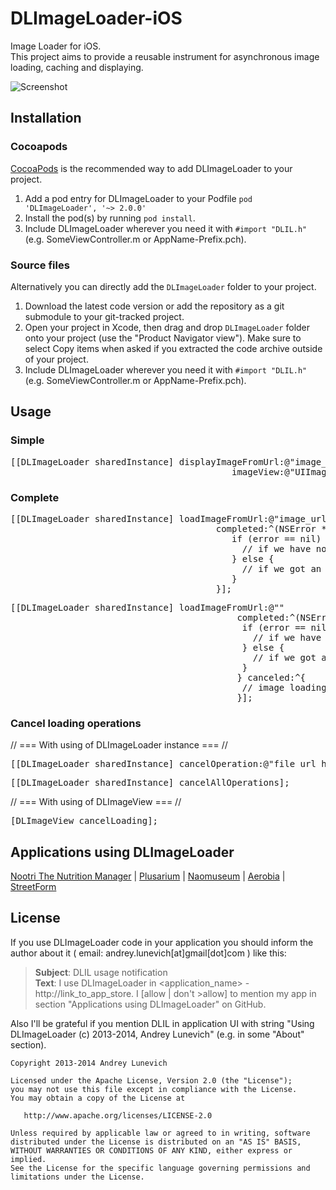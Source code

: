 DLImageLoader-iOS
=================

Image Loader for iOS. <br/>
This project aims to provide a reusable instrument for asynchronous image loading, caching and displaying.

![Screenshot](https://raw.githubusercontent.com/AndreyLunevich/DLImageLoader-iOS/master/dlil.png)

## Installation

### Cocoapods

[CocoaPods](http://cocoapods.org) is the recommended way to add DLImageLoader to your project.

1. Add a pod entry for DLImageLoader to your Podfile `pod 'DLImageLoader', '~> 2.0.0'`
2. Install the pod(s) by running `pod install`.
3. Include DLImageLoader wherever you need it with `#import "DLIL.h"` (e.g. SomeViewController.m or AppName-Prefix.pch).

### Source files

Alternatively you can directly add the `DLImageLoader` folder to your project.

1. Download the latest code version or add the repository as a git submodule to your git-tracked project. 
2. Open your project in Xcode, then drag and drop `DLImageLoader` folder onto your project (use the "Product Navigator view"). Make sure to select Copy items when asked if you extracted the code archive outside of your project. 
3. Include DLImageLoader wherever you need it with `#import "DLIL.h"` (e.g. SomeViewController.m or AppName-Prefix.pch).

## Usage

### Simple

<pre>
[[DLImageLoader sharedInstance] displayImageFromUrl:@"image_url_here"
                                          imageView:@"UIImageView here"];
</pre>

### Complete

<pre>
[[DLImageLoader sharedInstance] loadImageFromUrl:@"image_url_here"
                                       completed:^(NSError *error, UIImage *image) {
                                          if (error == nil) {
                                            // if we have no any errors
                                          } else {
                                            // if we got an error when load an image
                                          }
                                       }];
</pre>
<pre>
[[DLImageLoader sharedInstance] loadImageFromUrl:@""
                                           completed:^(NSError *error, UIImage *image) {
                                            if (error == nil) {
                                              // if we have no any errors
                                            } else {
                                              // if we got an error when load an image
                                            }
                                           } canceled:^{
                                            // image loading was canceled
                                           }];
</pre>
### Cancel loading operations

// === With using of DLImageLoader instance === //

<pre>
[[DLImageLoader sharedInstance] cancelOperation:@"file_url_here"];
</pre>

<pre>
[[DLImageLoader sharedInstance] cancelAllOperations];
</pre>

// === With using of DLImageView === //

<pre>
[DLImageView cancelLoading];
</pre>


## Applications using DLImageLoader

[Nootri The Nutrition Manager](https://itunes.apple.com/US/app/id912109727?mt=8) |
[Plusarium](https://itunes.apple.com/us/app/plusarium/id901280642?l=ru&ls=1&mt=8) |
[Naomuseum](https://itunes.apple.com/ru/app/naomuseum/id847290457?mt=8) | [Aerobia](https://itunes.apple.com/us/app/aerobia/id566375588?mt=8) | [StreetForm](https://itunes.apple.com/us/app/easy/id874395902?ls=1&mt=8)

## License

If you use DLImageLoader code in your application you should inform the author about it ( email: andrey.lunevich[at]gmail[dot]com ) like this:

>**Subject**: DLIL usage notification <br />
>**Text**: I use DLImageLoader in <application_name> - http://link_to_app_store. I [allow | don't >allow] to mention my app in section "Applications using DLImageLoader" on GitHub.

Also I'll be grateful if you mention DLIL in application UI with string "Using DLImageLoader (c) 2013-2014, Andrey Lunevich" (e.g. in some "About" section).

    Copyright 2013-2014 Andrey Lunevich

    Licensed under the Apache License, Version 2.0 (the "License");
    you may not use this file except in compliance with the License.
    You may obtain a copy of the License at

       http://www.apache.org/licenses/LICENSE-2.0

    Unless required by applicable law or agreed to in writing, software
    distributed under the License is distributed on an "AS IS" BASIS,
    WITHOUT WARRANTIES OR CONDITIONS OF ANY KIND, either express or implied.
    See the License for the specific language governing permissions and
    limitations under the License.
